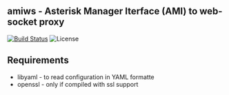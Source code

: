 ## amiws - Asterisk Manager Iterface (AMI) to web-socket proxy

[![Build Status](https://travis-ci.org/staskobzar/amiws.svg?branch=master)](https://travis-ci.org/staskobzar/amiws)
![](https://img.shields.io/badge/license-GPL_2-green.svg "License")

## Requirements
* libyaml - to read configuration in YAML formatte
* openssl - only if compiled with ssl support


